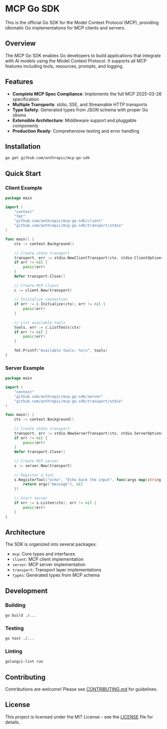 # MCP Go SDK

This is the official Go SDK for the Model Context Protocol (MCP), providing idiomatic Go implementations for MCP clients and servers.

## Overview

The MCP Go SDK enables Go developers to build applications that integrate with AI models using the Model Context Protocol. It supports all MCP features including tools, resources, prompts, and logging.

## Features

- **Complete MCP Spec Compliance**: Implements the full MCP 2025-03-26 specification
- **Multiple Transports**: stdio, SSE, and Streamable HTTP transports
- **Type Safety**: Generated types from JSON schema with proper Go idioms
- **Extensible Architecture**: Middleware support and pluggable components
- **Production Ready**: Comprehensive testing and error handling

## Installation

```bash
go get github.com/anthropic/mcp-go-sdk
```

## Quick Start

### Client Example

```go
package main

import (
    "context"
    "fmt"
    "github.com/anthropic/mcp-go-sdk/client"
    "github.com/anthropic/mcp-go-sdk/transport/stdio"
)

func main() {
    ctx := context.Background()
    
    // Create stdio transport
    transport, err := stdio.NewClientTransport(ctx, stdio.ClientOptions{})
    if err != nil {
        panic(err)
    }
    defer transport.Close()
    
    // Create MCP client
    c := client.New(transport)
    
    // Initialize connection
    if err := c.Initialize(ctx); err != nil {
        panic(err)
    }
    
    // List available tools
    tools, err := c.ListTools(ctx)
    if err != nil {
        panic(err)
    }
    
    fmt.Printf("Available tools: %v\n", tools)
}
```

### Server Example

```go
package main

import (
    "context"
    "github.com/anthropic/mcp-go-sdk/server"
    "github.com/anthropic/mcp-go-sdk/transport/stdio"
)

func main() {
    ctx := context.Background()
    
    // Create stdio transport
    transport, err := stdio.NewServerTransport(ctx, stdio.ServerOptions{})
    if err != nil {
        panic(err)
    }
    defer transport.Close()
    
    // Create MCP server
    s := server.New(transport)
    
    // Register a tool
    s.RegisterTool("echo", "Echo back the input", func(args map[string]interface{}) (interface{}, error) {
        return args["message"], nil
    })
    
    // Start server
    if err := s.Listen(ctx); err != nil {
        panic(err)
    }
}
```

## Architecture

The SDK is organized into several packages:

- `mcp`: Core types and interfaces
- `client`: MCP client implementation
- `server`: MCP server implementation
- `transport`: Transport layer implementations
- `types`: Generated types from MCP schema

## Development

### Building

```bash
go build ./...
```

### Testing

```bash
go test ./...
```

### Linting

```bash
golangci-lint run
```

## Contributing

Contributions are welcome! Please see [CONTRIBUTING.md](CONTRIBUTING.md) for guidelines.

## License

This project is licensed under the MIT License - see the [LICENSE](LICENSE) file for details.
